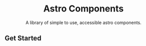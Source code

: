 <div align="center">

# Astro Components

A library of simple to use, accessible astro components.

</div>

## Get Started
